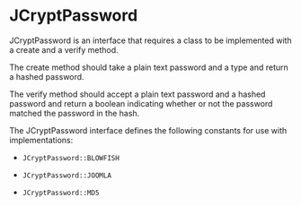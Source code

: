 JCryptPassword
==============

JCryptPassword is an interface that requires a class to be implemented
with a create and a verify method.

The create method should take a plain text password and a type and
return a hashed password.

The verify method should accept a plain text password and a hashed
password and return a boolean indicating whether or not the password
matched the password in the hash.

The JCryptPassword interface defines the following constants for use
with implementations:

-   `JCryptPassword::BLOWFISH`

-   `JCryptPassword::JOOMLA`

-   `JCryptPassword::MD5`


